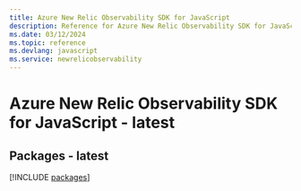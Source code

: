 ```yaml
---
title: Azure New Relic Observability SDK for JavaScript
description: Reference for Azure New Relic Observability SDK for JavaScript
ms.date: 03/12/2024
ms.topic: reference
ms.devlang: javascript
ms.service: newrelicobservability
---
```

# Azure New Relic Observability SDK for JavaScript - latest
## Packages - latest
[!INCLUDE [packages](new-relic-observability-index.md)]